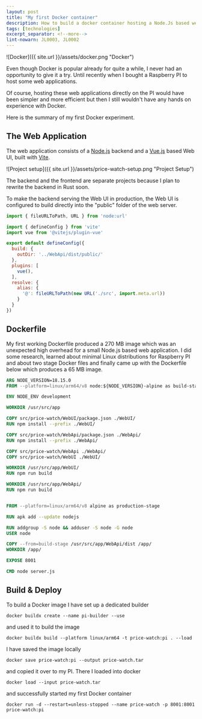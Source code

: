 ```yaml
---
layout: post
title: "My first Docker container"
description: How to build a docker container hosting a Node.Js based web application.
tags: [technologies]
excerpt_separator: <!--more-->
lint-nowarn: JL0003, JL0002
---
```


![Docker]({{ site.url }}/assets/docker.png "Docker")

Even though Docker is popular already for quite a while, I never had an opportunity to give it a try.
Until recently when I bought a Raspberry PI to host some web applications. 

Of course, hosting these web applications directly on the PI would have been simpler and more efficient
but then I still wouldn't have any hands on experience with Docker.

Here is the summary of my first Docker experiment.

<!--more-->

## The Web Application

The web application consists of a [Node.js](https://nodejs.org/en) backend and 
a [Vue.js](https://vuejs.org/) based Web UI, built with [Vite](https://vitejs.dev/).

![Project setup]({{ site.url }}/assets/price-watch-setup.png "Project Setup")

The backend and the frontend are separate projects because I plan to rewrite the backend in Rust soon.

To make the backend serving the Web UI in production, the Web UI is configured to build directly
into the "public" folder of the web server.

```javascript
import { fileURLToPath, URL } from 'node:url'

import { defineConfig } from 'vite'
import vue from '@vitejs/plugin-vue'

export default defineConfig({
  build: {
    outDir: '../WebApi/dist/public/'
  },
  plugins: [
    vue(),
  ],
  resolve: {
    alias: {
      '@': fileURLToPath(new URL('./src', import.meta.url))
    }
  }
})
```

## Dockerfile

My first working Dockerfile produced a 270 MB image which was an unexpected high overhead for a small Node.js based web application.
I did some research, learned about minimal Linux distributions for Raspberry PI and about two stage Docker files and finally came 
up with the Dockerfile below which produces a 65 MB image. 

```dockerfile
ARG NODE_VERSION=18.15.0
FROM --platform=linux/arm64/v8 node:${NODE_VERSION}-alpine as build-stage

ENV NODE_ENV development

WORKDIR /usr/src/app

COPY src/price-watch/WebUI/package.json ./WebUI/
RUN npm install --prefix ./WebUI/

COPY src/price-watch/WebApi/package.json ./WebApi/
RUN npm install --prefix ./WebApi/

COPY src/price-watch/WebApi ./WebApi/
COPY src/price-watch/WebUI ./WebUI/

WORKDIR /usr/src/app/WebUI/
RUN npm run build 

WORKDIR /usr/src/app/WebApi/
RUN npm run build


FROM --platform=linux/arm64/v8 alpine as production-stage

RUN apk add --update nodejs

RUN addgroup -S node && adduser -S node -G node
USER node

COPY --from=build-stage /usr/src/app/WebApi/dist /app/
WORKDIR /app/

EXPOSE 8001

CMD node server.js
```

## Build & Deploy

To build a Docker image I have set up a dedicated builder

`docker buildx create --name pi-builder --use`

and used it to build the image

`docker buildx build --platform linux/arm64 -t price-watch:pi . --load`

I have saved the image locally

`docker save price-watch:pi --output price-watch.tar`

and copied it over to my PI. There I loaded into docker

`docker load --input price-watch.tar`

and successfully started my first Docker container

`docker run -d --restart=unless-stopped --name price-watch -p 8001:8001 price-watch:pi`

